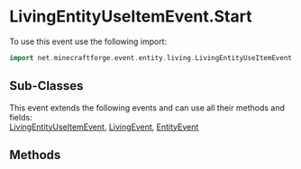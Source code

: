 # LivingEntityUseItemEvent.Start

To use this event use the following import:
```groovy
import net.minecraftforge.event.entity.living.LivingEntityUseItemEvent.Start
```

## Sub-Classes
This event extends the following events and can use all their methods and fields: <br>
[LivingEntityUseItemEvent](living_entity_use_item_event.md), [LivingEvent](living_event.md), [EntityEvent](entity_event.md)

## Methods
